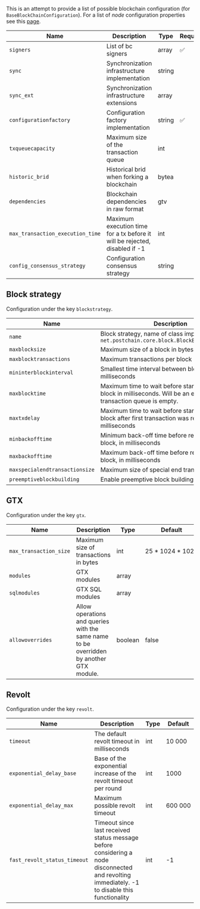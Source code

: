 This is an attempt to provide a list of possible blockchain configuration (for `BaseBlockChainConfiguration`). For a list of _node_ configuration properties see this [page](Node-Configuration-Properties.md).

| Name | Description                                                                | Type          | Required | Default |
| ------ |----------------------------------------------------------------------------|---------------| ------ |---------|
| `signers` | List of bc signers                                                         | array<bytea>  | :white_check_mark: |         |
| `sync` | Synchronization infrastructure implementation                              | string        | | ""      |
| `sync_ext` | Synchronization infrastructure extensions                                  | array<string> | | []      |
| `configurationfactory` | Configuration factory implementation                                       | string        | :white_check_mark: |         |
| `txqueuecapacity` | Maximum size of the transaction queue                                      | int           | | 2500    |
| `historic_brid` | Historical brid when forking a blockchain                                  | bytea         | |         |
| `dependencies` | Blockchain dependencies in raw format                                      | gtv           | |         |
| `max_transaction_execution_time` | Maximum execution time for a tx before it will be rejected, disabled if -1 | int           | | -1      |
| `config_consensus_strategy` | Configuration consensus strategy                                           | string        | | |

## Block strategy
Configuration under the key `blockstrategy`.

| Name                    | Description                                                                                                                  | Type    | Default          |
|-------------------------|------------------------------------------------------------------------------------------------------------------------------|---------|------------------|
| `name`                  | Block strategy, name of class implementing `net.postchain.core.block.BlockBuildingStrategy`                                  | string  |                  | net.postchain.base.BaseBlockBuildingStrategy |
| `maxblocksize`          | Maximum size of a block in bytes                                                                                             | int     | 26 * 1024 * 1024 |
| `maxblocktransactions`  | Maximum transactions per block                                                                                               | int     | 100              |
| `mininterblockinterval` | Smallest time interval between blocks in milliseconds                                                                        | int     | 25               |
| `maxblocktime`          | Maximum time to wait before starting to build a block in milliseconds. Will be an empty block if transaction queue is empty. | int     | 30 000           |
| `maxtxdelay`            | Maximum time to wait before starting to build a block after first transaction was received, in milliseconds                  | int     | 1000             |
| `minbackofftime`        | Minimum back-off time before retrying a failed block, in milliseconds                                                        | int     | 20               |
| `maxbackofftime`        | Maximum back-off time before retrying a failed block, in milliseconds                                                        | int     | 2000             |
| `maxspecialendtransactionsize`        | Maximum size of special end transaction, in bytes                                                                            | int     | 1024             |
| `preemptiveblockbuilding`        | Enable preemptive block building                                                                                             | boolean | true             |

## GTX
Configuration under the key `gtx`.

| Name | Description | Type          | Default          |
| ------ | ------ |---------------|------------------|
| `max_transaction_size` | Maximum size of transactions in bytes | int           | 25 * 1024 * 1024 |
| `modules` | GTX modules | array<string> |                  |
| `sqlmodules` | GTX SQL modules | array<string> |                  |
| `allowoverrides` | Allow operations and queries with the same name to be overridden by another GTX module. | boolean       | false            |


## Revolt
Configuration under the key `revolt`.

| Name | Description | Type | Default |
| ------ | ------ | ------ | ------ |
| `timeout` | The default revolt timeout in milliseconds | int | 10 000 |
| `exponential_delay_base` | Base of the exponential increase of the revolt timeout per round | int | 1000 |
| `exponential_delay_max` | Maximum possible revolt timeout | int | 600 000 |
| `fast_revolt_status_timeout` | Timeout since last received status message before considering a node disconnected and revolting immediately. -1 to disable this functionality | int | -1 |
